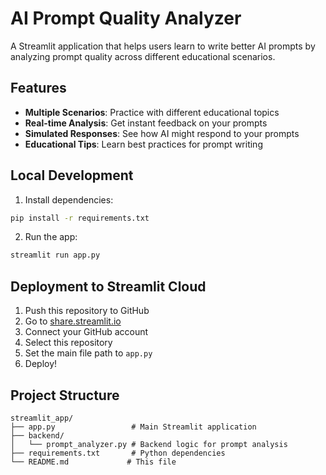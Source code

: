 # AI Prompt Quality Analyzer

A Streamlit application that helps users learn to write better AI prompts by analyzing prompt quality across different educational scenarios.

## Features

- **Multiple Scenarios**: Practice with different educational topics
- **Real-time Analysis**: Get instant feedback on your prompts
- **Simulated Responses**: See how AI might respond to your prompts
- **Educational Tips**: Learn best practices for prompt writing

## Local Development

1. Install dependencies:
```bash
pip install -r requirements.txt
```

2. Run the app:
```bash
streamlit run app.py
```

## Deployment to Streamlit Cloud

1. Push this repository to GitHub
2. Go to [share.streamlit.io](https://share.streamlit.io)
3. Connect your GitHub account
4. Select this repository
5. Set the main file path to `app.py`
6. Deploy!

## Project Structure

```
streamlit_app/
├── app.py                 # Main Streamlit application
├── backend/
│   └── prompt_analyzer.py # Backend logic for prompt analysis
├── requirements.txt       # Python dependencies
└── README.md             # This file
```